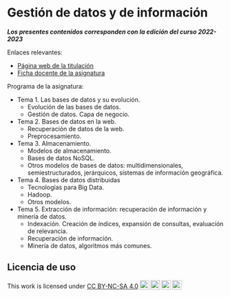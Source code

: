 # Gestión de datos y de información

**_Los presentes contenidos corresponden con la edición del curso 2022-2023_**

Enlaces relevantes:

- [Página web de la titulación](https://informatica.ucm.es/master-en-ingenieria-informatica)
- [Ficha docente de la asignatura](docs/fichaDocente.pdf)

Programa de la asignatura:

- Tema 1. Las bases de datos y su evolución.
  - Evolución de las bases de datos.
  - Gestión de datos. Capa de negocio.
- Tema 2. Bases de datos en la web.
  - Recuperación de datos de la web.
  - Preprocesamiento.
- Tema 3. Almacenamiento.
  - Modelos de almacenamiento.
  - Bases de datos NoSQL.
  - Otros modelos de bases de datos: multidimensionales, semiestructurados, jerárquicos, sistemas de información geográfica.
- Tema 4. Bases de datos distribuidas
  - Tecnologías para Big Data.
  - Hadoop.
  - Otros modelos.
- Tema 5. Extracción de información: recuperación de información y minería de datos.
  - Indexación. Creación de índices, expansión de consultas, evaluación de relevancia.
  - Recuperación de información.
  - Minería de datos, algoritmos más comunes.

## Licencia de uso

<p xmlns:cc="http://creativecommons.org/ns#" >This work is licensed under <a href="https://creativecommons.org/licenses/by-nc-sa/4.0/?ref=chooser-v1" target="_blank" rel="license noopener noreferrer" style="display:inline-block;">CC BY-NC-SA 4.0<img style="height:22px!important;margin-left:3px;vertical-align:text-bottom;" src="https://mirrors.creativecommons.org/presskit/icons/cc.svg?ref=chooser-v1" alt=""><img style="height:22px!important;margin-left:3px;vertical-align:text-bottom;" src="https://mirrors.creativecommons.org/presskit/icons/by.svg?ref=chooser-v1" alt=""><img style="height:22px!important;margin-left:3px;vertical-align:text-bottom;" src="https://mirrors.creativecommons.org/presskit/icons/nc.svg?ref=chooser-v1" alt=""><img style="height:22px!important;margin-left:3px;vertical-align:text-bottom;" src="https://mirrors.creativecommons.org/presskit/icons/sa.svg?ref=chooser-v1" alt=""></a></p>